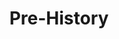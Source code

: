 ---
title: Pre-History
description: "Articles about computing history before the internet."
layout: prehistory
permalink: /prehistory/index.html
---